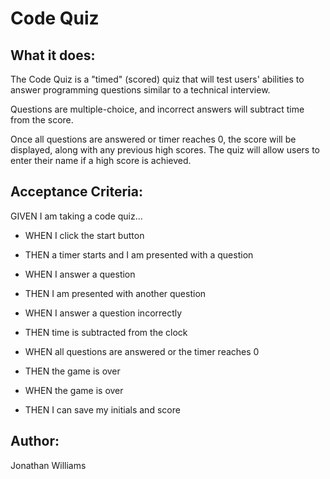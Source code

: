 # Code Quiz

## What it does:
The Code Quiz is a "timed" (scored) quiz that will test users' abilities to answer
programming questions similar to a technical interview.

Questions are multiple-choice, and incorrect answers will subtract time from the score.

Once all questions are answered or timer reaches 0, the score will be displayed, along with
any previous high scores.  The quiz will allow users to enter their name if a high score is
achieved.

## Acceptance Criteria:
GIVEN I am taking a code quiz...

* WHEN I click the start button
*   THEN a timer starts and I am presented with a question

* WHEN I answer a question
*   THEN I am presented with another question

* WHEN I answer a question incorrectly
*   THEN time is subtracted from the clock

* WHEN all questions are answered or the timer reaches 0
*   THEN the game is over

* WHEN the game is over
*   THEN I can save my initials and score

## Author:
Jonathan Williams
